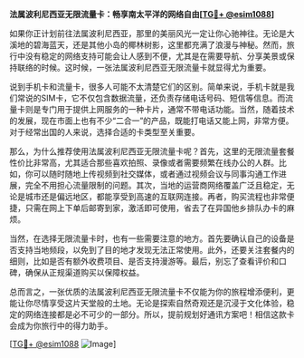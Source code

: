 **法属波利尼西亚无限流量卡：畅享南太平洋的网络自由[[TG💪+ @esim1088](https://t.me/s/esim1088)]**

如果你正计划前往法属波利尼西亚，那里的美丽风光一定让你心驰神往。无论是大溪地的碧海蓝天，还是其他小岛的椰林树影，这里都充满了浪漫与神秘。然而，旅行中没有稳定的网络支持可能会让人感到不便，尤其是在需要导航、分享美景或保持联络的时候。这时候，一张法属波利尼西亚无限流量卡就显得尤为重要。

说到手机卡和流量卡，很多人可能不太清楚它们的区别。简单来说，手机卡就是我们常说的SIM卡，它不仅包含数据流量，还负责存储电话号码、短信等信息。而流量卡则是专门用于提供上网服务的一种卡片，通常不带电话功能。当然，随着技术的发展，现在市面上也有不少“二合一”的产品，既能打电话又能上网，非常方便。对于经常出国的人来说，选择合适的卡类型至关重要。

那么，为什么推荐使用法属波利尼西亚无限流量卡呢？首先，这里的无限流量套餐性价比非常高，尤其适合那些喜欢拍照、录像或者需要频繁在线办公的人群。比如，你可以随时随地上传视频到社交媒体，或者通过视频会议与同事沟通工作进展，完全不用担心流量限制的问题。其次，当地的运营商网络覆盖广泛且稳定，无论是城市还是偏远地区，都能享受到高速的互联网连接。再者，购买流程也非常便捷，只需在网上下单后邮寄到家，激活即可使用，省去了在异国他乡排队办卡的麻烦。

当然，在选择无限流量卡时，也有一些需要注意的地方。首先要确认自己的设备是否支持当地频段，以免到了目的地才发现无法正常使用。此外，还要关注套餐内的细则，比如是否有额外收费项目、是否支持漫游等。最后，别忘了查看评价和口碑，确保从正规渠道购买以保障权益。

总而言之，一张优质的法属波利尼西亚无限流量卡不仅能为你的旅程增添便利，更能让你尽情享受这片天堂般的土地。无论是探索自然奇观还是沉浸于文化体验，稳定的网络连接都是必不可少的一部分。所以，提前规划好通讯方案吧！相信这款卡会成为你旅行中的得力助手。

[[TG💪+ @esim1088](https://t.me/s/esim1088) ![Image](https://i.postimg.cc/4NQfJmqS/Snipaste-2025-05-13-00-14-12.png)]